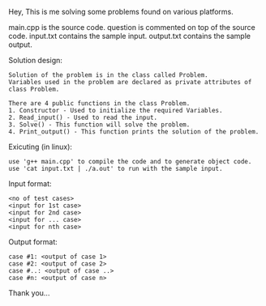 Hey,
This is me solving some problems found on various platforms.

main.cpp is the source code.
question is commented on top of the source code.
input.txt contains the sample input.
output.txt contains the sample output.

Solution design:

    Solution of the problem is in the class called Problem.
    Variables used in the problem are declared as private attributes of class Problem.
    
    There are 4 public functions in the class Problem.
    1. Constructor - Used to initialize the required Variables.
    2. Read_input() - Used to read the input.
    3. Solve() - This function will solve the problem.
    4. Print_output() - This function prints the solution of the problem.

Exicuting (in linux):

    use 'g++ main.cpp' to compile the code and to generate object code.
    use 'cat input.txt | ./a.out' to run with the sample input.

Input format:

    <no of test cases>
    <input for 1st case>
    <input for 2nd case>
    <input for ... case>
    <input for nth case>

Output format:

    case #1: <output of case 1>
    case #2: <output of case 2>
    case #..: <output of case ..>
    case #n: <output of case n>

Thank you...
